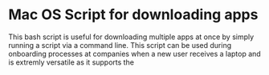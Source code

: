 # Mac OS Script for downloading apps
This bash script is useful for downloading multiple apps at once by simply running a script via a command line. 
This script can be used during onboarding processes at companies when a new user receives a laptop and is extremly versatile as it 
supports the 
